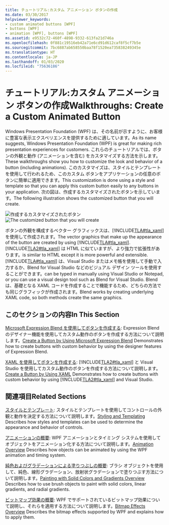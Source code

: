 ```yaml
---
title: チュートリアル:カスタム アニメーション ボタンの作成
ms.date: 03/30/2017
helpviewer_keywords:
- custom animated buttons [WPF]
- buttons [WPF]
- animation [WPF], buttons [WPF]
ms.assetid: e9532c72-460f-4898-9332-613fa21d746a
ms.openlocfilehash: 0f881c19516eb42a71e6cd91d612caf8f5cf7b5e
ms.sourcegitcommit: 7bc6887ab658550baa78f1520ea735838249345e
ms.translationtype: HT
ms.contentlocale: ja-JP
ms.lasthandoff: 01/03/2020
ms.locfileid: "75636186"
---
```

# <a name="walkthroughs-create-a-custom-animated-button"></a><span data-ttu-id="ca3cc-102">チュートリアル:カスタム アニメーション ボタンの作成</span><span class="sxs-lookup"><span data-stu-id="ca3cc-102">Walkthroughs: Create a Custom Animated Button</span></span>
<span data-ttu-id="ca3cc-103">Windows Presentation Foundation (WPF) は、その名前が示すように、お客様に豊富な表示エクスペリエンスを提供するために適しています。</span><span class="sxs-lookup"><span data-stu-id="ca3cc-103">As its name suggests, Windows Presentation Foundation (WPF) is great for making rich presentation experiences for customers.</span></span> <span data-ttu-id="ca3cc-104">これらのチュートリアルでは、ボタンの外観と動作 (アニメーションを含む) をカスタマイズする方法を示します。</span><span class="sxs-lookup"><span data-stu-id="ca3cc-104">These walkthroughs show you how to customize the look and behavior of a button (including animations).</span></span> <span data-ttu-id="ca3cc-105">このカスタマイズは、スタイルとテンプレートを使用して行われるため、このカスタム ボタンをアプリケーションの任意のボタンに簡単に適用できます。</span><span class="sxs-lookup"><span data-stu-id="ca3cc-105">This customization is done using a style and template so that you can apply this custom button easily to any buttons in your application.</span></span> <span data-ttu-id="ca3cc-106">次の図は、作成するカスタマイズされたボタンを示しています。</span><span class="sxs-lookup"><span data-stu-id="ca3cc-106">The following illustration shows the customized button that you will create.</span></span>

 <span data-ttu-id="ca3cc-107">![作成するカスタマイズされたボタン](./media/custom-button-blend-intro.jpg "custom_button_blend_Intro")</span><span class="sxs-lookup"><span data-stu-id="ca3cc-107">![The customized button that you will create](./media/custom-button-blend-intro.jpg "custom_button_blend_Intro")</span></span>

 <span data-ttu-id="ca3cc-108">ボタンの外観を構成するベクター グラフィックスは、[!INCLUDE[TLA#tla_xaml](../../../../includes/tlasharptla-xaml-md.md)] を使用して作成されます。</span><span class="sxs-lookup"><span data-stu-id="ca3cc-108">The vector graphics that make up the appearance of the button are created by using [!INCLUDE[TLA#tla_xaml](../../../../includes/tlasharptla-xaml-md.md)].</span></span> [!INCLUDE[TLA2#tla_xaml](../../../../includes/tla2sharptla-xaml-md.md)] <span data-ttu-id="ca3cc-109">は HTML に似ていますが、より強力で拡張性があります。</span><span class="sxs-lookup"><span data-stu-id="ca3cc-109">is similar to HTML except it is more powerful and extensible.</span></span> [!INCLUDE[TLA#tla_xaml](../../../../includes/tlasharptla-xaml-md.md)] <span data-ttu-id="ca3cc-110">は、Visual Studio またはメモ帳を使用して手動で入力するか、Blend for Visual Studio などのビジュアル デザイン ツールを使用することができます。</span><span class="sxs-lookup"><span data-stu-id="ca3cc-110">can be typed in manually using Visual Studio or Notepad, or you can use a visual design tool such as Blend for Visual Studio.</span></span> <span data-ttu-id="ca3cc-111">Blend は、基礎となる XAML コードを作成することで機能するため、どちらの方法でも同じグラフィックが作成されます。</span><span class="sxs-lookup"><span data-stu-id="ca3cc-111">Blend works by creating underlying XAML code, so both methods create the same graphics.</span></span>

## <a name="in-this-section"></a><span data-ttu-id="ca3cc-112">このセクションの内容</span><span class="sxs-lookup"><span data-stu-id="ca3cc-112">In This Section</span></span>
 <span data-ttu-id="ca3cc-113">[Microsoft Expression Blend を使用してボタンを作成する](walkthrough-create-a-button-by-using-microsoft-expression-blend.md): Expression Blend のデザイナー機能を使用してカスタム動作のボタンを作成する方法について説明します。</span><span class="sxs-lookup"><span data-stu-id="ca3cc-113">[Create a Button by Using Microsoft Expression Blend](walkthrough-create-a-button-by-using-microsoft-expression-blend.md) Demonstrates how to create buttons with custom behavior by using the designer features of Expression Blend.</span></span>

 <span data-ttu-id="ca3cc-114">[XAML を使用してボタンを作成する](walkthrough-create-a-button-by-using-xaml.md): [!INCLUDE[TLA2#tla_xaml](../../../../includes/tla2sharptla-xaml-md.md)] と Visual Studio を使用してカスタム動作のボタンを作成する方法について説明します。</span><span class="sxs-lookup"><span data-stu-id="ca3cc-114">[Create a Button by Using XAML](walkthrough-create-a-button-by-using-xaml.md) Demonstrates how to create buttons with custom behavior by using [!INCLUDE[TLA2#tla_xaml](../../../../includes/tla2sharptla-xaml-md.md)] and Visual Studio.</span></span>

## <a name="related-sections"></a><span data-ttu-id="ca3cc-115">関連項目</span><span class="sxs-lookup"><span data-stu-id="ca3cc-115">Related Sections</span></span>
 <span data-ttu-id="ca3cc-116">[スタイルとテンプレート](../../../desktop-wpf/fundamentals/styles-templates-overview.md): スタイルとテンプレートを使用してコントロールの外観と動作を決定する方法について説明します。</span><span class="sxs-lookup"><span data-stu-id="ca3cc-116">[Styling and Templating](../../../desktop-wpf/fundamentals/styles-templates-overview.md) Describes how styles and templates can be used to determine the appearance and behavior of controls.</span></span>

 <span data-ttu-id="ca3cc-117">[アニメーションの概要](../graphics-multimedia/animation-overview.md): WPF アニメーションとタイミング システムを使用してオブジェクトをアニメーション化する方法について説明します。</span><span class="sxs-lookup"><span data-stu-id="ca3cc-117">[Animation Overview](../graphics-multimedia/animation-overview.md) Describes how objects can be animated by using the WPF animation and timing system.</span></span>

 <span data-ttu-id="ca3cc-118">[純色およびグラデーションによる塗りつぶしの概要](../graphics-multimedia/painting-with-solid-colors-and-gradients-overview.md): ブラシ オブジェクトを使用して、純色、線形グラデーション、放射状グラデーションで塗りつぶす方法について説明します。</span><span class="sxs-lookup"><span data-stu-id="ca3cc-118">[Painting with Solid Colors and Gradients Overview](../graphics-multimedia/painting-with-solid-colors-and-gradients-overview.md) Describes how to use brush objects to paint with solid colors, linear gradients, and radial gradients.</span></span>

 <span data-ttu-id="ca3cc-119">[ビットマップ効果の概要](../graphics-multimedia/bitmap-effects-overview.md): WPF でサポートされているビットマップ効果について説明し、それらを適用する方法について説明します。</span><span class="sxs-lookup"><span data-stu-id="ca3cc-119">[Bitmap Effects Overview](../graphics-multimedia/bitmap-effects-overview.md) Describes the bitmap effects supported by WPF and explains how to apply them.</span></span>
